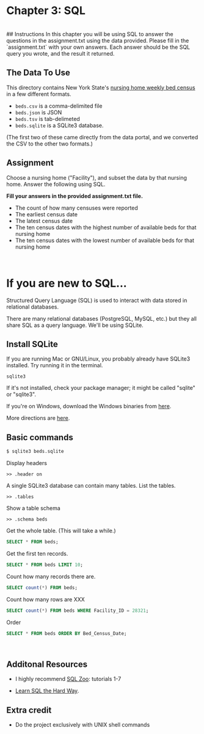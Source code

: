 # Chapter 3: SQL
<br>
## Instructions
In this chapter you will be using SQL to answer the questions in the assignment.txt using the data provided.  Please fill in the `assignment.txt` with your own answers.  Each answer should be the SQL query you wrote, and the result it returned.



## The Data To Use
This directory contains New York State's
[nursing home weekly bed census](https://health.data.ny.gov/Health/Nursing-Home-Weekly-Bed-Census-Beginning-2009/uhyy-xp9s?)
in a few different formats.

* `beds.csv` is a comma-delimited file
* `beds.json` is JSON
* `beds.tsv` is tab-delimeted
* `beds.sqlite` is a SQLite3 database.

(The first two of these came directly from the data portal,
and we converted the CSV to the other two formats.)

## Assignment
Choose a nursing home ("Facility"), and subset the data by that nursing home.  Answer the following using SQL.  

**Fill your answers in the provided assignment.txt file.**

* The count of how many censuses were reported
* The earliest census date
* The latest census date
* The ten census dates with the highest number of available beds for that nursing home
* The ten census dates with the lowest number of available beds for that nursing home

<br>

# If you are new to SQL...
Structured Query Language (SQL) is used to interact with data stored in
relational databases.

There are many relational databases (PostgreSQL, MySQL, etc.) but they all share
SQL as a query language. We'll be using SQLite.

## Install SQLite
If you are running Mac or GNU/Linux, you probably already have SQLite3 installed.
Try running it in the terminal.

```
sqlite3
```

If it's not installed, check your package manager; it might be called "sqlite" or "sqlite3".

If you're on Windows, download the Windows binaries from [here](http://www.sqlite.org/download.html).

More directions are [here](http://mislav.uniqpath.com/rails/install-sqlite3/).

## Basic commands

```sh
$ sqlite3 beds.sqlite
```

Display headers
```
>> .header on
```
A single SQLite3 database can contain many tables. List the tables.
```
>> .tables
```
Show a table schema
```
>> .schema beds
```
Get the whole table. (This will take a while.)

```sql
SELECT * FROM beds;
```

Get the first ten records.

```sql
SELECT * FROM beds LIMIT 10;
```

Count how many records there are.

```sql
SELECT count(*) FROM beds;
```

Count how many rows are XXX

```sql
SELECT count(*) FROM beds WHERE Facility_ID = 28321;
```

Order

```sql
SELECT * FROM beds ORDER BY Bed_Census_Date;
```
<br>

## Additonal Resources
* I highly recommend [SQL Zoo](http://sqlzoo.net/wiki/Main_Page): tutorials 1-7  

* [Learn SQL the Hard Way](http://sql.learncodethehardway.org/book/).



## Extra credit

* Do the project exclusively with UNIX shell commands

